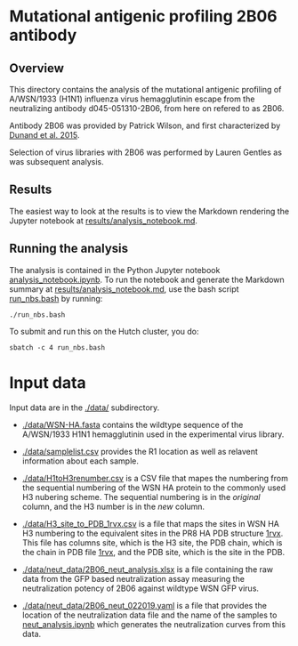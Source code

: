 # Mutational antigenic profiling 2B06 antibody

## Overview

This directory contains the analysis of the mutational antigenic profiling of A/WSN/1933 (H1N1) influenza virus hemagglutinin escape from the neutralizing antibody d045-051310-2B06, from here on refered to as 2B06.

Antibody 2B06 was provided by Patrick Wilson, and first characterized by [Dunand et al. 2015](https://www.jci.org/articles/view/74374). 

Selection of virus libraries with 2B06 was performed by Lauren Gentles as was subsequent analysis.

## Results
The easiest way to look at the results is to view the Markdown rendering the Jupyter notebook at [results/analysis_notebook.md](results/analysis_notebook.md).

## Running the analysis
The analysis is contained in the Python Jupyter notebook [analysis_notebook.ipynb](analysis_notebook.ipynb).
To run the notebook and generate the Markdown summary at [results/analysis_notebook.md](results/analysis_notebook.md), use the bash script [run_nbs.bash](run_nbs.bash) by running:

    ./run_nbs.bash

To submit and run this on the Hutch cluster, you do:

    sbatch -c 4 run_nbs.bash

# Input data
Input data are in the [./data/](data) subdirectory.

- [./data/WSN-HA.fasta](./data/WSN-HA.fasta) contains the wildtype sequence of the A/WSN/1933 H1N1 hemagglutinin used in the experimental virus library.

- [./data/samplelist.csv](./data/samplelist.csv) provides the R1 location as well as relavent information about each sample.

- [./data/H1toH3renumber.csv](./data/H1toH3_renumber.csv) is a CSV file that mapes the numbering from the sequential numbering of the WSN HA protein to the commonly used H3 nubering scheme. The sequential numbering is in the *original* column, and the H3 number is in the *new* column.

- [./data/H3_site_to_PDB_1rvx.csv](./data/H3_site_to_PDB_1rvx.csv) is a file that maps the sites in WSN HA H3 numbering to the equivalent sites in the PR8 HA PDB structure [1rvx](https://www.rcsb.org/structure/1RVX). This file has columns site, which is the H3 site, the PDB chain, which is the chain in PDB file [1rvx](https://www.rcsb.org/structure/1RVX), and the PDB site, which is the site in the PDB.

- [./data/neut_data/2B06_neut_analysis.xlsx](./data/neut_data/2B06_neut_analysis.xlsx) is a file containing the raw data from the GFP based neutralization assay measuring the neutralization potency of 2B06 against wildtype WSN GFP virus.

- [./data/neut_data/2B06_neut_022019.yaml](./data/neut_data/2B06_neut_022019.yaml) is a file that provides the location of the neutralization data file and the name of the samples to [neut_analysis.ipynb](neut_analysis.ipynb) which generates the neutralization curves from this data.
